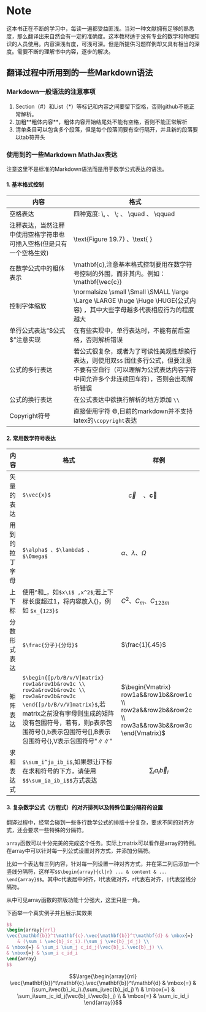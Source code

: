 # Note
这本书正在不断的学习中，每读一遍都受益匪浅。当对一种文献拥有足够的熟悉度，那么翻译出来自然会有一定的准确度。这本教材适于没有专业的数学和物理知识的人员使用。内容深浅有度，可浅可深。但是所提供习题样例却又具有相当的深度。需要不断的理解书中内容，逐步的解决。

## 翻译过程中所用到的一些Markdown语法

### Markdown一般语法的注意事项
1. Section（#）和List（*）等标记和内容之间要留下空格，否则github不能正常解析。
2. 加粗\*\*粗体内容\*\*，粗体内容开始结尾处不能有空格，否则不能正常解析
3. 清单条目可以包含多个段落，但是每个段落间要有空行隔开，并且新的段落要以tab符开头 

### 使用到的一些Markdown MathJax表达
注意这里不是标准的Markdown语法而是用于数学公式表达的语法。

#### 1. 基本格式控制

| 内容 | 格式 |
| --- | --- |
| 空格表达 |四种宽度: \\,  、 \\;  、 \\quad  、 \\qquad |
| 注释表达，当然注释中使用空格字符串也可插入空格(但是只有一个空格生效) | \\text{Figure 19.7} 、\\text{ } |
| 在数学公式中的粗体表示 | \\mathbf{c},注意基本格式控制要用在数学符号控制的外围，而非其内。例如：\\mathbf{\vec{c}} |
| 控制字体缩放 | \\normalsize \\small \\Small \\SMALL \\large \\Large \\LARGE \huge \Huge \HUGE{公式内容} ，其中大些字母越多代表相应行为的程度越大|
| 单行公式表达“\$公式\$”注意实现 | 在有些实现中，单行表达时，不能有前后空格，否则解析错误 |
| 公式的多行表达 | 若公式很复杂，或者为了可读性美观性想换行表达，则使用双`$$` 围住多行公式，但要注意不要有空白行（可以理解为公式表达内容字符中间允许多个非连续回车符），否则会出现解析错误 |
| 公式的换行表达 | 在公式表达中欲换行解析的地方添加 `\\` |
| Copyright符号 | 直接使用字符 ©️,目前的markdown并不支持latex的`\copyright`表达 | --- |


#### 2. 常用数学符号表达

| 内容 | 格式 |  样例  |
| --- | --- | --- |
| 矢量的表达 | `$\vec{x}$`|  $\quad \vec{c} \quad 、 \mathbf{\vec{c}}$  |
| 用到的拉丁字母 | `$\alpha$ 、$\lambda$ 、$\Omega$` | $\alpha 、 \lambda 、 \Omega$ |
| 上下标 | 使用\^和\_，如`$x\i$ ,x^2$`;若上下标长度超过1，将内容放入{}，例如 `$x_{123}$` | $C^2 、 C_m 、 C_{123m}$  |
| 分数形式表达 | `$\frac{分子}{分母}$` | $\frac{1}{.45}$ |
| 矩阵表达 |`$\begin{[p/b/B/v/V]matrix} row1a&row1b&row1c \\ row2a&row2b&row2c \\ row3a&row3b&row3c \end{[p/b/B/v/V]matrix}$`,若matrix之前没有字母则生成的矩阵没有包围符号，若有，则p表示包围符号(),b表示包围符号[],B表示包围符号{},V表示包围符号"∥∥" | $\begin{Vmatrix} row1a&&row1b&&row1c \\ row2a&&row2b&&row2c \\ row3a&&row3b&&row3c \end{Vmatrix}$ |
| 求和表达式 | `$\sum_i^ja_ib_i$`,如果想让i下标在求和符号的下方，请使用`$$\sum_ia_ib_i$$`方式表达 | $$\sum_ia_i\vec{b}_i$$|

#### 3. 复杂数学公式（方程式）的对齐排列以及特殊位置分隔符的设置
翻译过程中，经常会碰到一些多行数学公式的排版十分复杂，要求不同的对齐方式，还会要求一些特殊的分隔符。

`array`函数可以十分完美的完成这个任务。实际上matrix可以看作是array的特例。在array中可以针对每一列公式设置对齐方式，并添加分隔符。

比如一个表达有三列内容，针对每一列设置一种对齐方式，并在第二列后添加一个竖线分隔符，这样写`$$\begin{array}{cl|r} ... & content & ... \end{array}$$`。其中c代表居中对齐，l代表做对齐，r代表右对齐，`|`代表竖线分隔符。

从中可见array函数的排版功能十分强大，这里只是一角。

下面举一个真实例子并且展示其效果

```latex
$$ 
\begin{array}{rrl}   
\vec{\mathbf{b}}^t\mathbf{c}.\vec{\mathbf{b}}^t\mathbf{d} & \mbox{=} 
	& (\sum_i \vec{b}_ic_i).(\sum_j \vec{b}_jd_j) \\
& \mbox{=} & \sum_i \sum_j c_id_j(\vec{b}_i.\vec{b}_j) \\
& \mbox{=} & \sum_i c_id_i
\end{array} 
$$
```

$$\large{\begin{array}{rrl} 
\vec{\mathbf{b}}^t\mathbf{c}.\vec{\mathbf{b}}^t\mathbf{d} & \mbox{=} 
& (\sum_i\vec{b}_ic_i).(\sum_j\vec{b}_jd_j) \\
& \mbox{=} & \sum_i\sum_jc_id_j(\vec{b}_i.\vec{b}_j) \\
& \mbox{=} & \sum_ic_id_i
\end{array}}$$










